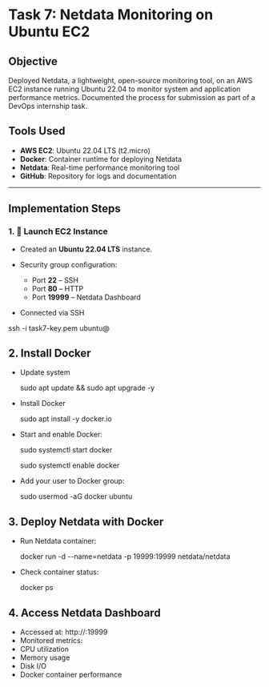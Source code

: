 # Task 7: Netdata Monitoring on Ubuntu EC2

## Objective

Deployed Netdata, a lightweight, open-source monitoring tool, on an AWS EC2 instance running Ubuntu 22.04 to monitor system and application performance metrics. Documented the process for submission as part of a DevOps internship task.

##  Tools Used

- **AWS EC2**: Ubuntu 22.04 LTS (t2.micro)
- **Docker**: Container runtime for deploying Netdata
- **Netdata**: Real-time performance monitoring tool
- **GitHub**: Repository for logs and documentation

---

##  Implementation Steps

### 1. 🚀 Launch EC2 Instance

- Created an **Ubuntu 22.04 LTS** instance.
  
- Security group configuration:
  
  - Port **22** – SSH
  - Port **80** – HTTP
  - Port **19999** – Netdata Dashboard

- Connected via SSH
  
 ssh -i task7-key.pem ubuntu@<public-ip>
 

## 2. Install Docker

- Update system


  sudo apt update && sudo apt upgrade -y

- Install Docker


  sudo apt install -y docker.io

- Start and enable Docker:


   sudo systemctl start docker
  
   sudo systemctl enable docker

- Add your user to Docker group:


  sudo usermod -aG docker ubuntu


## 3. Deploy Netdata with Docker

- Run Netdata container:
  

  docker run -d --name=netdata -p 19999:19999 netdata/netdata
  

- Check container status:


  docker ps

## 4. Access Netdata Dashboard

   - Accessed at: http://:19999
   - Monitored metrics:
   - CPU utilization
   - Memory usage
   - Disk I/O
   - Docker container performance

